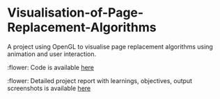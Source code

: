 # Visualisation-of-Page-Replacement-Algorithms
A project using OpenGL to visualise page replacement algorithms using animation and user interaction.

:flower: Code is available [here](https://github.com/JasweenBrar/Visualisation-of-Page-Replacement-Algorithms/blob/main/source.cpp)

:flower: Detailed project report with learnings, objectives, output screenshots is available [here](https://github.com/JasweenBrar/Visualisation-of-Page-Replacement-Algorithms/blob/main/CG_Project_Report.pdf)
